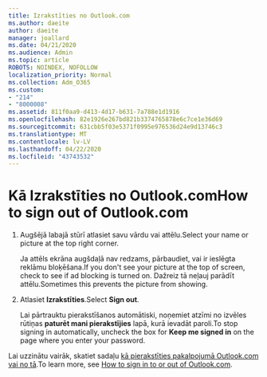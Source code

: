 ```yaml
---
title: Izrakstīties no Outlook.com
ms.author: daeite
author: daeite
manager: joallard
ms.date: 04/21/2020
ms.audience: Admin
ms.topic: article
ROBOTS: NOINDEX, NOFOLLOW
localization_priority: Normal
ms.collection: Adm_O365
ms.custom:
- "214"
- "8000008"
ms.assetid: 811f0aa9-d413-4d17-b631-7a788e1d1916
ms.openlocfilehash: 82e1926e267bd821b3374765878e6c7ce1e36d69
ms.sourcegitcommit: 631cbb5f03e5371f0995e976536d24e9d13746c3
ms.translationtype: MT
ms.contentlocale: lv-LV
ms.lasthandoff: 04/22/2020
ms.locfileid: "43743532"
---
```

# <a name="how-to-sign-out-of-outlookcom"></a><span data-ttu-id="d1409-102">Kā Izrakstīties no Outlook.com</span><span class="sxs-lookup"><span data-stu-id="d1409-102">How to sign out of Outlook.com</span></span>

1. <span data-ttu-id="d1409-103">Augšējā labajā stūrī atlasiet savu vārdu vai attēlu.</span><span class="sxs-lookup"><span data-stu-id="d1409-103">Select your name or picture at the top right corner.</span></span>

    <span data-ttu-id="d1409-104">Ja attēls ekrāna augšdaļā nav redzams, pārbaudiet, vai ir ieslēgta reklāmu bloķēšana.</span><span class="sxs-lookup"><span data-stu-id="d1409-104">If you don't see your picture at the top of screen, check to see if ad blocking is turned on.</span></span> <span data-ttu-id="d1409-105">Dažreiz tā neļauj parādīt attēlu.</span><span class="sxs-lookup"><span data-stu-id="d1409-105">Sometimes this prevents the picture from showing.</span></span>

2. <span data-ttu-id="d1409-106">Atlasiet **Izrakstīties**.</span><span class="sxs-lookup"><span data-stu-id="d1409-106">Select **Sign out**.</span></span>

    <span data-ttu-id="d1409-107">Lai pārtrauktu pierakstīšanos automātiski, noņemiet atzīmi no izvēles rūtiņas **paturēt mani pierakstījies** lapā, kurā ievadāt paroli.</span><span class="sxs-lookup"><span data-stu-id="d1409-107">To stop signing in automatically, uncheck the box for **Keep me signed in** on the page where you enter your password.</span></span>

<span data-ttu-id="d1409-108">Lai uzzinātu vairāk, skatiet sadaļu [kā pierakstīties pakalpojumā Outlook.com vai no tā](https://support.office.com/article/e08eb8ac-ac27-49f4-a400-a47311e1ee7e?wt.mc_id=Office_Outlook_com_Alchemy).</span><span class="sxs-lookup"><span data-stu-id="d1409-108">To learn more, see [How to sign in to or out of Outlook.com](https://support.office.com/article/e08eb8ac-ac27-49f4-a400-a47311e1ee7e?wt.mc_id=Office_Outlook_com_Alchemy).</span></span>
  